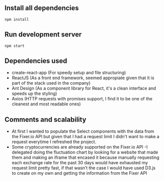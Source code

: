 ## Install all dependencies
```
npm install
```

## Run development server
```
npm start
```

## Dependencies used

- create-react-app (For speedy setup and file structuring)
- ReactJS (As a front end framework, seemed appropiate given that it is part of the stack used in the company)
- Ant Design (As a component library for React, it's a clean interface and speeds up the styling)
- Axios (HTTP requests with promises support, I find it to be one of the cleanest and most readable ones)

## Comments and scalability

- At first I wanted to populate the Select components with the data from the Fixer.io API but given that I had a request limit I didn't want to make a request everytime I refreshed the project.
- Some cryptocurrencies are already supported on the Fixer.io API
-I delegated doing the fluctuation chart by looking for a website that made them and making an iframe that encased it because manually requesting each exchange rate for the past 30 days would have exhausted my request limit pretty fast, if that wasn't the case I would have used D3.js to create on my own and getting the information from the Fixer API